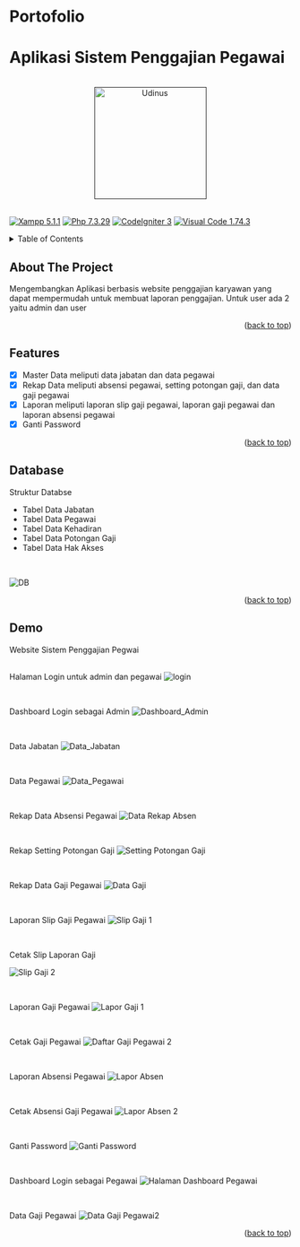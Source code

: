 # Portofolio
# Aplikasi Sistem Penggajian Pegawai 

<br>

<div align="center">
    <a href=""><img src="/Images/php.png" width="200" hegiht="200" alt="Udinus" title="Optional title"></a>
</div>
<a name="readme-top"></a>
<br>

[![Xampp 5.1.1](https://img.shields.io/badge/xampp-5.1.1-orange.svg)]()
[![Php 7.3.29](https://img.shields.io/badge/php-7.3.29-blue.svg)]()
[![CodeIgniter 3](https://img.shields.io/badge/codeigniter-3-lightsalmon.svg)]()
[![Visual Code 1.74.3](https://img.shields.io/badge/visualcode-1.74.3-blue.svg)]()

<!-- TABLE OF CONTENTS -->
<details>
  <summary>Table of Contents</summary>
  <ol>
    <li><a href="#about-the-project">About The Project</a></li>
    <li><a href="#features">Features</a></li>
    <li><a href="#database"> Database </a></li> 
    <li><a href="#demo">Demo</a></li>
    <li><a href="#author">Author</a></li>
  </ol>
</details>

<!-- ABOUT THE PROJECT -->
## About The Project
Mengembangkan Aplikasi berbasis website penggajian karyawan yang dapat mempermudah untuk membuat laporan penggajian. Untuk user ada 2 yaitu admin dan user

<p align="right">(<a href="#readme-top">back to top</a>)</p>

<!-- FEATURES -->
## Features
- [x] Master Data meliputi data jabatan dan data pegawai
- [x] Rekap Data meliputi absensi pegawai, setting potongan gaji, dan data gaji pegawai
- [x] Laporan meliputi laporan slip gaji pegawai, laporan gaji pegawai dan laporan absensi pegawai
- [x] Ganti Password

<p align="right">(<a href="#readme-top">back to top</a>)</p>

## Database
Struktur Databse

* Tabel Data Jabatan
* Tabel Data Pegawai
* Tabel Data Kehadiran
* Tabel Data Potongan Gaji
* Tabel Data Hak Akses

<br>

![DB](https://user-images.githubusercontent.com/87837561/212536711-78858bc9-cc6b-49f5-84d6-01e265aca5b9.png)


<p align="right">(<a href="#readme-top">back to top</a>)</p>

<!-- DEMO -->
## Demo

Website Sistem Penggajian Pegwai  
<br>

Halaman Login untuk admin dan pegawai
![login](https://user-images.githubusercontent.com/87837561/212535113-5ddc1835-c10d-4f66-a229-6f676c399c54.png)

<br>

Dashboard Login sebagai Admin
![Dashboard_Admin](https://user-images.githubusercontent.com/87837561/212535215-c577717e-6b7b-4cc7-823f-a2b31ff4aa2e.png)

<br>

Data Jabatan
![Data_Jabatan](https://user-images.githubusercontent.com/87837561/212535260-75d63ab7-13e6-4c4f-9212-b716b3abc7ad.png)

<br>

Data Pegawai
![Data_Pegawai](https://user-images.githubusercontent.com/87837561/212535274-b7804de1-1a3a-499e-b29f-df06a10ee7ce.png)

<br>

Rekap Data Absensi Pegawai
![Data Rekap Absen](https://user-images.githubusercontent.com/87837561/212535338-ca43f4d8-476f-45fc-95e0-599de4317f8a.png)

<br>

Rekap Setting Potongan Gaji
![Setting Potongan Gaji](https://user-images.githubusercontent.com/87837561/212535353-d0cfcfea-bb3e-4917-9911-e41913365e5e.png)

<br>

Rekap Data Gaji Pegawai
![Data Gaji](https://user-images.githubusercontent.com/87837561/212535387-101892ac-fb7f-4a24-93fe-25d39f8f69ad.png)

<br>

Laporan Slip Gaji Pegawai
![Slip Gaji 1](https://user-images.githubusercontent.com/87837561/212535410-9fbb589f-48fc-457b-bb1c-fc84cee8db84.png)

<br>

Cetak Slip Laporan Gaji

![Slip Gaji 2](https://user-images.githubusercontent.com/87837561/212535411-828a24b3-79ea-45fb-9894-30beb5dc3aae.png)

<br>

Laporan Gaji Pegawai
![Lapor Gaji 1](https://user-images.githubusercontent.com/87837561/212535460-03d5e83a-f2b0-47e7-8f54-0961d4b2f853.png)

<br>

Cetak Gaji Pegawai
![Daftar Gaji Pegawai 2](https://user-images.githubusercontent.com/87837561/212536540-a887b5c7-42e9-4c5c-b10e-945cd3b2ef7b.png)


<br>

Laporan Absensi Pegawai
![Lapor Absen](https://user-images.githubusercontent.com/87837561/212535577-aad7dba7-8e30-423c-8f9e-9af7ed372e33.png)

<br>

Cetak Absensi Gaji Pegawai
![Lapor Absen 2](https://user-images.githubusercontent.com/87837561/212535583-7d4408e2-2443-4e5e-9b5b-74f6797f2a56.png)

<br>

Ganti Password
![Ganti Password](https://user-images.githubusercontent.com/87837561/212542597-2c01ad3b-b8c0-41c7-8ca0-f6f1c9ebc314.png)

<br>

Dashboard Login sebagai Pegawai
![Halaman Dashboard Pegawai](https://user-images.githubusercontent.com/87837561/212535222-29c500c8-7458-42c1-8ade-a9122bf1ec80.png)

<br>

Data Gaji Pegawai
![Data Gaji Pegawai2](https://user-images.githubusercontent.com/87837561/212536105-bc8cc828-9644-460a-bcea-4c8323440a1f.png)


<p align="right">(<a href="#readme-top">back to top</a>)</p>
